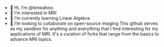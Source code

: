 - 👋 Hi, I’m @timwahoo. 
- 👀 I’m interested in MRI
- 🌱 I’m currently learning Linear Algebra
- 💞️ I’m looking to collaborate on open-source imaging
This github serves as my sandbox for anything and everything that I find interesting for my applications of MRI. It's a curation of forks that range from the basics to advance MRI topics. 

<!---
timwahoo/timwahoo is a ✨ special ✨ repository because its `README.md` (this file) appears on your GitHub profile.
You can click the Preview link to take a look at your changes.
--->
